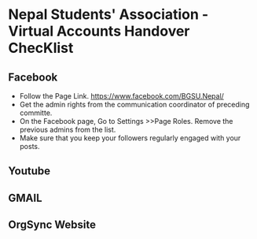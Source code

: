 # Nepal Students' Association - Virtual Accounts Handover ChecKlist 

## Facebook 
* Follow the Page Link. https://www.facebook.com/BGSU.Nepal/
* Get the admin rights from the communication coordinator of preceding committe. 
* On the Facebook page, Go to Settings >>Page Roles. Remove the previous admins from the list. 
* Make sure that you keep your followers regularly engaged with your posts. 

## Youtube 

## GMAIL 


## OrgSync Website 

